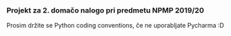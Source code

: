 ### Projekt za 2. domačo nalogo pri predmetu NPMP 2019/20 

Prosim držite se Python coding conventions, če ne uporabljate Pycharma :D